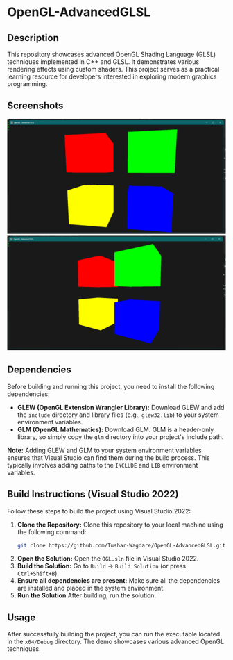 # OpenGL-AdvancedGLSL

## Description

This repository showcases advanced OpenGL Shading Language (GLSL) techniques implemented in C++ and GLSL. It demonstrates various rendering effects using custom shaders. This project serves as a practical learning resource for developers interested in exploring modern graphics programming.

## Screenshots

![Screenshot 1](screenshot1.png)
![Screenshot 2](screenshot2.png)

## Dependencies

Before building and running this project, you need to install the following dependencies:

*   **GLEW (OpenGL Extension Wrangler Library):**  Download GLEW and add the `include` directory and library files (e.g., `glew32.lib`) to your system environment variables.
*   **GLM (OpenGL Mathematics):**  Download GLM. GLM is a header-only library, so simply copy the `glm` directory into your project's include path.

**Note:** Adding GLEW and GLM to your system environment variables ensures that Visual Studio can find them during the build process. This typically involves adding paths to the `INCLUDE` and `LIB` environment variables.

## Build Instructions (Visual Studio 2022)

Follow these steps to build the project using Visual Studio 2022:

1.  **Clone the Repository:**  Clone this repository to your local machine using the following command:
    ```bash
    git clone https://github.com/Tushar-Wagdare/OpenGL-AdvancedGLSL.git
    ```
2.  **Open the Solution:**  Open the `OGL.sln` file in Visual Studio 2022.
3.  **Build the Solution:**  Go to `Build` -> `Build Solution` (or press `Ctrl+Shift+B`).
4.  **Ensure all dependencies are present:**
    Make sure all the dependencies are installed and placed in the system environment.
5.  **Run the Solution** After building, run the solution.

## Usage

After successfully building the project, you can run the executable located in the `x64/Debug` directory. The demo showcases various advanced OpenGL techniques.
